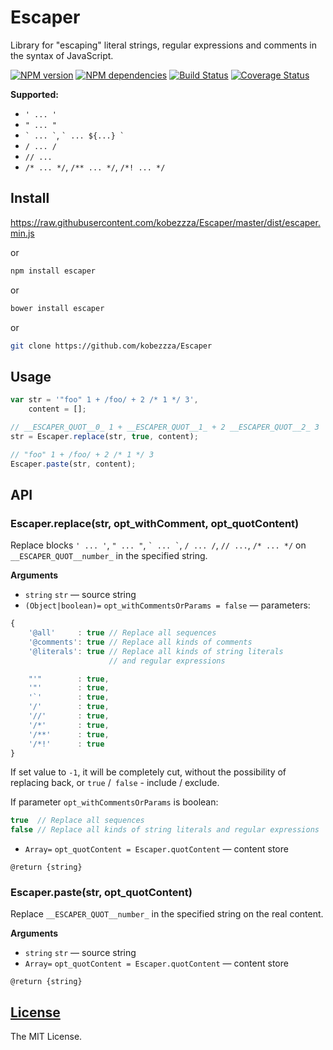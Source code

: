 # Escaper

Library for "escaping" literal strings, regular expressions and comments in the syntax of JavaScript.

[![NPM version](http://img.shields.io/npm/v/escaper.svg?style=flat)](http://badge.fury.io/js/escaper)
[![NPM dependencies](http://img.shields.io/david/kobezzza/Escaper.svg?style=flat)](https://david-dm.org/kobezzza/escaper)
[![Build Status](http://img.shields.io/travis/kobezzza/Escaper.svg?style=flat&branch=master)](https://travis-ci.org/kobezzza/Escaper)
[![Coverage Status](http://img.shields.io/coveralls/kobezzza/Escaper.svg?style=flat)](https://coveralls.io/r/kobezzza/Escaper?branch=master)

**Supported:**

* `' ... '`
* `" ... "`
* `` ` ... ` ``, `` ` ... ${...} ` ``
* `/ ... /`
* `// ...`
* `/* ... */`, `/** ... */`, `/*! ... */`

## Install

https://raw.githubusercontent.com/kobezzza/Escaper/master/dist/escaper.min.js

or

```bash
npm install escaper
```

or

```bash
bower install escaper
```

or

```bash
git clone https://github.com/kobezzza/Escaper
```

## Usage

```js
var str = '"foo" 1 + /foo/ + 2 /* 1 */ 3',
	content = [];

// __ESCAPER_QUOT__0_ 1 + __ESCAPER_QUOT__1_ + 2 __ESCAPER_QUOT__2_ 3
str = Escaper.replace(str, true, content);

// "foo" 1 + /foo/ + 2 /* 1 */ 3
Escaper.paste(str, content);
```

## API

### Escaper.replace(str, opt_withComment, opt_quotContent)

Replace blocks `' ... '`, `" ... "`, `` ` ... ` ``, `/ ... /`, `// ...`, `/* ... */` on
`__ESCAPER_QUOT__number_` in the specified string.

**Arguments**

* `string` `str` — source string
* `(Object|boolean)=` `opt_withCommentsOrParams = false` — parameters:

```js
{
	'@all'     : true // Replace all sequences
	'@comments': true // Replace all kinds of comments
	'@literals': true // Replace all kinds of string literals
	                  // and regular expressions

	"'"        : true,
	'"'        : true,
	'`'        : true,
	'/'        : true,
	'//'       : true,
	'/*'       : true,
	'/**'      : true,
	'/*!'      : true
}
```

If set value to `-1`, it will be completely cut,
without the possibility of replacing back, or `true` /` false` - include / exclude.

If parameter `opt_withCommentsOrParams` is boolean:

```js
true  // Replace all sequences
false // Replace all kinds of string literals and regular expressions
```

* `Array=` `opt_quotContent = Escaper.quotContent` — content store

`@return {string}`

### Escaper.paste(str, opt_quotContent)

Replace `__ESCAPER_QUOT__number_` in the specified string on the real content.

**Arguments**

* `string` `str` — source string
* `Array=` `opt_quotContent = Escaper.quotContent` — content store

`@return {string}`

## [License](https://github.com/kobezzza/Escaper/blob/master/LICENSE)

The MIT License.
